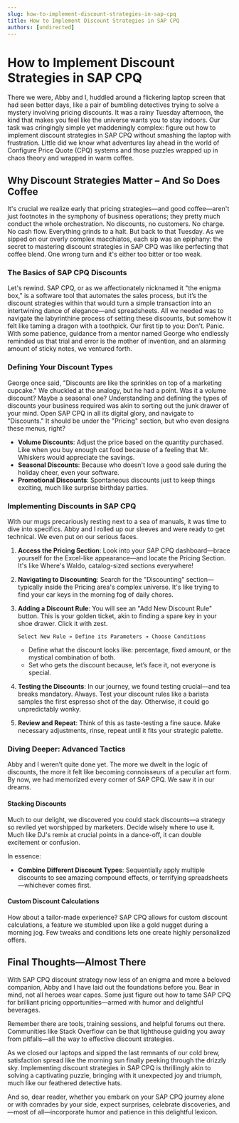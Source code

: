 ```yaml
---
slug: how-to-implement-discount-strategies-in-sap-cpq
title: How to Implement Discount Strategies in SAP CPQ
authors: [undirected]
---
```



# How to Implement Discount Strategies in SAP CPQ

There we were, Abby and I, huddled around a flickering laptop screen that had seen better days, like a pair of bumbling detectives trying to solve a mystery involving pricing discounts. It was a rainy Tuesday afternoon, the kind that makes you feel like the universe wants you to stay indoors. Our task was cringingly simple yet maddeningly complex: figure out how to implement discount strategies in SAP CPQ without smashing the laptop with frustration. Little did we know what adventures lay ahead in the world of Configure Price Quote (CPQ) systems and those puzzles wrapped up in chaos theory and wrapped in warm coffee.

## Why Discount Strategies Matter – And So Does Coffee

It's crucial we realize early that pricing strategies—and good coffee—aren't just footnotes in the symphony of business operations; they pretty much conduct the whole orchestration. No discounts, no customers. No charge. No cash flow. Everything grinds to a halt. But back to that Tuesday. As we sipped on our overly complex macchiatos, each sip was an epiphany: the secret to mastering discount strategies in SAP CPQ was like perfecting that coffee blend. One wrong turn and it's either too bitter or too weak.

### The Basics of SAP CPQ Discounts

Let's rewind. SAP CPQ, or as we affectionately nicknamed it "the enigma box," is a software tool that automates the sales process, but it’s the discount strategies within that would turn a simple transaction into an intertwining dance of elegance—and spreadsheets. All we needed was to navigate the labyrinthine process of setting these discounts, but somehow it felt like taming a dragon with a toothpick. Our first tip to you: Don't. Panic. With some patience, guidance from a mentor named George who endlessly reminded us that trial and error is the mother of invention, and an alarming amount of sticky notes, we ventured forth.

### Defining Your Discount Types 

George once said, "Discounts are like the sprinkles on top of a marketing cupcake." We chuckled at the analogy, but he had a point. Was it a volume discount? Maybe a seasonal one? Understanding and defining the types of discounts your business required was akin to sorting out the junk drawer of your mind. Open SAP CPQ in all its digital glory, and navigate to "Discounts." It should be under the "Pricing" section, but who even designs these menus, right? 

- **Volume Discounts**: Adjust the price based on the quantity purchased. Like when you buy enough cat food because of a feeling that Mr. Whiskers would appreciate the savings.
- **Seasonal Discounts**: Because who doesn't love a good sale during the holiday cheer, even your software.
- **Promotional Discounts**: Spontaneous discounts just to keep things exciting, much like surprise birthday parties.

### Implementing Discounts in SAP CPQ

With our mugs precariously resting next to a sea of manuals, it was time to dive into specifics. Abby and I rolled up our sleeves and were ready to get technical. We even put on our serious faces.

1. **Access the Pricing Section**: Look into your SAP CPQ dashboard—brace yourself for the Excel-like appearance—and locate the Pricing Section. It's like Where's Waldo, catalog-sized sections everywhere! 

2. **Navigating to Discounting**: Search for the "Discounting" section—typically inside the Pricing area's complex universe. It's like trying to find your car keys in the morning fog of daily chores.

3. **Adding a Discount Rule**: You will see an "Add New Discount Rule" button. This is your golden ticket, akin to finding a spare key in your shoe drawer. Click it with zest.

   ```text
   Select New Rule ➔ Define its Parameters ➔ Choose Conditions
   ```

   - Define what the discount looks like: percentage, fixed amount, or the mystical combination of both.
   - Set who gets the discount because, let’s face it, not everyone is special.

4. **Testing the Discounts**: In our journey, we found testing crucial—and tea breaks mandatory. Always. Test your discount rules like a barista samples the first espresso shot of the day. Otherwise, it could go unpredictably wonky.

5. **Review and Repeat**: Think of this as taste-testing a fine sauce. Make necessary adjustments, rinse, repeat until it fits your strategic palette.

### Diving Deeper: Advanced Tactics

Abby and I weren’t quite done yet. The more we dwelt in the logic of discounts, the more it felt like becoming connoisseurs of a peculiar art form. By now, we had memorized every corner of SAP CPQ. We saw it in our dreams.

#### Stacking Discounts

Much to our delight, we discovered you could stack discounts—a strategy so reviled yet worshipped by marketers. Decide wisely where to use it. Much like DJ's remix at crucial points in a dance-off, it can double excitement or confusion. 

In essence:
- **Combine Different Discount Types**: Sequentially apply multiple discounts to see amazing compound effects, or terrifying spreadsheets—whichever comes first.

#### Custom Discount Calculations

How about a tailor-made experience? SAP CPQ allows for custom discount calculations, a feature we stumbled upon like a gold nugget during a morning jog. Few tweaks and conditions lets one create highly personalized offers.

## Final Thoughts—Almost There

With SAP CPQ discount strategy now less of an enigma and more a beloved companion, Abby and I have laid out the foundations before you. Bear in mind, not all heroes wear capes. Some just figure out how to tame SAP CPQ for brilliant pricing opportunities—armed with humor and delightful beverages.

Remember there are tools, training sessions, and helpful forums out there. Communities like Stack Overflow can be that lighthouse guiding you away from pitfalls—all the way to effective discount strategies.

As we closed our laptops and sipped the last remnants of our cold brew, satisfaction spread like the morning sun finally peeking through the drizzly sky. Implementing discount strategies in SAP CPQ is thrillingly akin to solving a captivating puzzle, bringing with it unexpected joy and triumph, much like our feathered detective hats.

And so, dear reader, whether you embark on your SAP CPQ journey alone or with comrades by your side, expect surprises, celebrate discoveries, and—most of all—incorporate humor and patience in this delightful lexicon.
